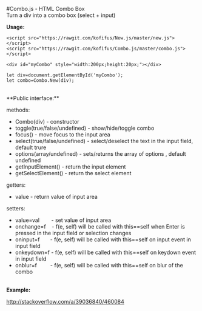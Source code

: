#Combo.js - HTML Combo Box
<br/>
Turn a div into a combo box (select + input)

**Usage:**

```
<script src="https://rawgit.com/kofifus/New.js/master/new.js"></script>
<script src="https://rawgit.com/kofifus/Combo.js/master/combo.js"></script>

<div id="myCombo" style="width:200px;height:20px;"></div>

let div=document.getElementById('myCombo');
let combo=Combo.New(div);
```
<br/>
**Public interface:**

methods:

- Combo(div) - constructor 
- toggle(true/false/undefined) - show/hide/toggle combo
- focus() - move focus to the input area
- select(true/false/undefined) - select/deselect the text in the input field, default trure
- options(array/undefined) - sets/returns the array of options , default undefined
- getInputElement() - return the input element
- getSelectElement() - return the select element

getters:

- value - return value of input area

setters: 

- value=val&nbsp;&nbsp;&nbsp;&nbsp;&nbsp;&nbsp;&nbsp;&nbsp;- set value of input area
- onchange=f&nbsp;&nbsp;&nbsp; - f(e, self) will be called with this==self when Enter is pressed in the input field or selection changes
- oninput=f&nbsp;&nbsp;&nbsp;&nbsp;&nbsp;&nbsp; - f(e, self) will be called with this==self on input event in input field
- onkeydown=f - f(e, self) will be called with this==self on keydown event in input field
- onblur=f&nbsp;&nbsp;&nbsp;&nbsp;&nbsp;&nbsp;&nbsp;&nbsp;&nbsp;- f(e, self) will be called with this==self on blur of the combo
<br/><br/>

**Example:**

http://stackoverflow.com/a/39036840/460084

